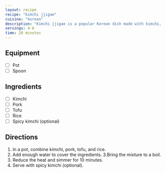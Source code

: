 ```yaml
---
layout: recipe
recipe: "kimchi jjigae"
cuisine: "korean"
description: "Kimchi jjigae is a popular Korean dish made with kimchi, pork, and tofu. It is typically served with rice and is often made with spicy kimchi."
servings: 4-6
time: 20 minutes
---
```


## Equipment
- [ ] Pot
- [ ] Spoon

## Ingredients
- [ ] Kimchi
- [ ] Pork
- [ ] Tofu
- [ ] Rice
- [ ] Spicy kimchi (optional)

## Directions
1. In a pot, combine kimchi, pork, tofu, and rice.
2. Add enough water to cover the ingredients.
3.Bring the mixture to a boil.
4. Reduce the heat and simmer for 10 minutes.
5. Serve with spicy kimchi (optional).
